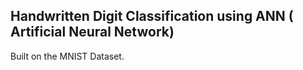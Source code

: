 ## Handwritten Digit Classification using ANN ( Artificial Neural Network)

Built on the MNIST Dataset.
